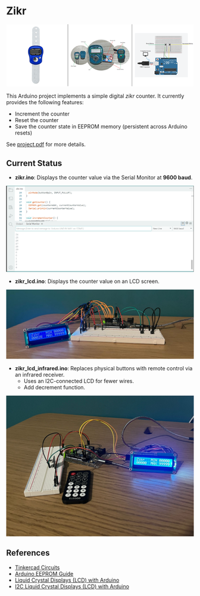 # Zikr

![Example](ressources/project.png)

This Arduino project implements a simple digital *zikr* counter.
It currently provides the following features:

* Increment the counter
* Reset the counter
* Save the counter state in EEPROM memory (persistent across Arduino resets)

See [project.pdf](project.pdf) for more details.

## Current Status

* **zikr.ino**: Displays the counter value via the Serial Monitor at **9600 baud**.

![Serial Monitor](ressources/serial_monitor.png)

* **zikr_lcd.ino**: Displays the counter value on an LCD screen.

![LCD Screen](ressources/lcd_screen.png)

* **zikr_lcd_infrared.ino**: Replaces physical buttons with remote control via an infrared receiver.
  * Uses an I2C-connected LCD for fewer wires.
  * Add decrement function.

![LCD Screen with Infrared](ressources/ifrared_remote_control.jpg)

## References

* [Tinkercad Circuits](https://www.tinkercad.com/dashboard/designs/circuits)
* [Arduino EEPROM Guide](https://docs.arduino.cc/learn/programming/eeprom-guide/)
* [Liquid Crystal Displays (LCD) with Arduino](https://docs.arduino.cc/learn/electronics/lcd-displays/)
* [I2C Liquid Crystal Displays (LCD) with Arduino](https://projecthub.arduino.cc/arduino_uno_guy/i2c-liquid-crystal-displays-5eb615)